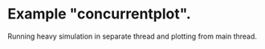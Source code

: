 # Example "concurrentplot".

Running heavy simulation in separate thread and plotting from main thread.

